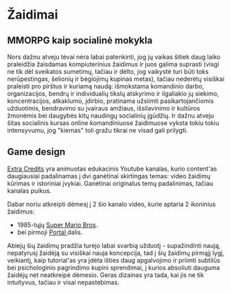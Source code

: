 # Žaidimai

## MMORPG kaip socialinė mokykla

Nors dažnu atveju tėvai nėra labai patenkinti, jog jų vaikas šitiek daug laiko praleidžia žaisdamas kompiuterinius žaidimus ir juos galima suprasti \(visgi ne tik dėl sveikatos sumetimų, tačiau ir dėlto, jog vaikystė turi būti toks nerūpestingas, šelionių ir bėgiojimų kupinas metas\), tačiau nederėtų visiškai praleisti pro pirštus ir kuriamą naudą: išmokstama komandinio darbo, organizacijos, bendrų ir individualių tikslų atskyrimo ir ilgaliakio jų siekimo, koncentracijos, atkaklumo, įdirbio, pratinama užsiimti pasikartojančiomis užduotimis, bendravimo su įvairaus amžiaus, išsilavinimo ir kultūros žmonėmis bei daugybės kitų naudingų socialinių įgūdžių. Ir dažnu atveju šitas socialinis kursas online komandiniuose žaidimuose vyksta tokiu tokiu intensyvumu, jog "kiemas" toli gražu tikrai ne visad gali prilygti.

## Game design

[Extra Credits](https://www.youtube.com/user/ExtraCreditz/videos) yra animuotas edukacinis Youtube kanalas, kurio content'as daugiausiai padalinamas į dvi ganėtinai skirtingas temas: video žaidimų kūrimas ir istoriniai įvykiai. Ganėtinai originalus temų padalinimas, tačiau kanalas puikus.

Dabar noriu atkreipti dėmesį į 2 šio kanalo video, kurie aptaria 2 ikoninius žaidimus:  
- 1985-tųjų [Super Mario Bros](https://youtu.be/ZH2wGpEZVgE).  
- bei pirmoji [Portal ](https://youtu.be/Q_AsF3Rfw8w)dalis.

Abiejų šių žaidimų pradžia turėjo labai svarbią užduotį - supažindinti naują, nepatyrusį žaidėją su visiškai nauja koncepcija, tad į šių žaidimų pirmąjį lygį, veikiantį, kaip tutorial'as yra įdėta išties daug apgalvojimo ir priimti subtilūs bei psichologinio pagrindimo kupini sprendimai, į kurios absoliuti dauguma žaidėjų net neatkreipė dėmesio. Geras dizainas yra tada, kai jis ne tik intuityvus, tačiau ir visai nepastebimas. 

 


